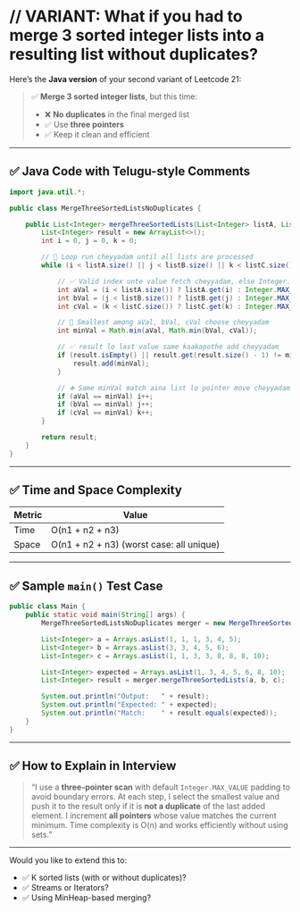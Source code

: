 

# // VARIANT: What if you had to merge 3 sorted integer lists into a resulting list without duplicates?


Here’s the **Java version** of your second variant of Leetcode 21:

> ✅ **Merge 3 sorted integer lists**, but this time:
>
> * ❌ **No duplicates** in the final merged list
> * ✅ Use **three pointers**
> * ✅ Keep it clean and efficient

---

## ✅ Java Code with Telugu-style Comments

```java
import java.util.*;

public class MergeThreeSortedListsNoDuplicates {

    public List<Integer> mergeThreeSortedLists(List<Integer> listA, List<Integer> listB, List<Integer> listC) {
        List<Integer> result = new ArrayList<>();
        int i = 0, j = 0, k = 0;

        // 🔁 Loop run cheyyadam until all lists are processed
        while (i < listA.size() || j < listB.size() || k < listC.size()) {

            // ✅ Valid index unte value fetch cheyyadam, else Integer.MAX_VALUE fix cheyyadam
            int aVal = (i < listA.size()) ? listA.get(i) : Integer.MAX_VALUE;
            int bVal = (j < listB.size()) ? listB.get(j) : Integer.MAX_VALUE;
            int cVal = (k < listC.size()) ? listC.get(k) : Integer.MAX_VALUE;

            // 🔽 Smallest among aVal, bVal, cVal choose cheyyadam
            int minVal = Math.min(aVal, Math.min(bVal, cVal));

            // ✅ result lo last value same kaakapothe add cheyyadam
            if (result.isEmpty() || result.get(result.size() - 1) != minVal) {
                result.add(minVal);
            }

            // ➕ Same minVal match aina list lo pointer move cheyyadam
            if (aVal == minVal) i++;
            if (bVal == minVal) j++;
            if (cVal == minVal) k++;
        }

        return result;
    }
}
```

---

## ✅ Time and Space Complexity

| Metric | Value                                    |
| ------ | ---------------------------------------- |
| Time   | O(n1 + n2 + n3)                          |
| Space  | O(n1 + n2 + n3) (worst case: all unique) |

---

## ✅ Sample `main()` Test Case

```java
public class Main {
    public static void main(String[] args) {
        MergeThreeSortedListsNoDuplicates merger = new MergeThreeSortedListsNoDuplicates();

        List<Integer> a = Arrays.asList(1, 1, 1, 3, 4, 5);
        List<Integer> b = Arrays.asList(3, 3, 4, 5, 6);
        List<Integer> c = Arrays.asList(1, 1, 3, 3, 8, 8, 8, 10);

        List<Integer> expected = Arrays.asList(1, 3, 4, 5, 6, 8, 10);
        List<Integer> result = merger.mergeThreeSortedLists(a, b, c);

        System.out.println("Output:   " + result);
        System.out.println("Expected: " + expected);
        System.out.println("Match:    " + result.equals(expected));
    }
}
```

---

## ✅ How to Explain in Interview

> “I use a **three-pointer scan** with default `Integer.MAX_VALUE` padding to avoid boundary errors.
> At each step, I select the smallest value and push it to the result only if it is **not a duplicate** of the last added element.
> I increment **all pointers** whose value matches the current minimum.
> Time complexity is O(n) and works efficiently without using sets.”

---

Would you like to extend this to:

* ✅ K sorted lists (with or without duplicates)?
* ✅ Streams or Iterators?
* ✅ Using MinHeap-based merging?
